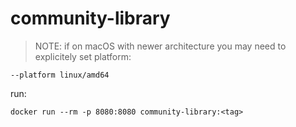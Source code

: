 # community-library


>NOTE: if on macOS with newer architecture you may need to explicitely set platform:

``` --platform linux/amd64 ```

run:

```docker run --rm -p 8080:8080 community-library:<tag>```